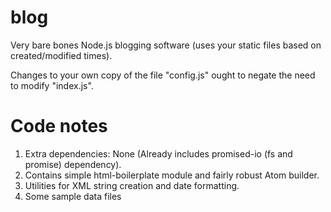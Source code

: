 blog
====

Very bare bones Node.js blogging software (uses your static files based on created/modified times).

Changes to your own copy of the file "config.js" ought to negate the need to modify "index.js".

Code notes
=========

1. Extra dependencies: None (Already includes promised-io (fs and promise) dependency).
2. Contains simple html-boilerplate module and fairly robust Atom builder.
3. Utilities for XML string creation and date formatting.
4. Some sample data files
